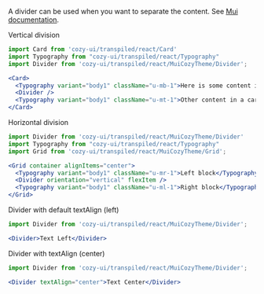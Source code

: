 A divider can be used when you want to separate the content. See [Mui documentation](https://mui.com/material-ui/api/divider/).

Vertical division

```jsx
import Card from 'cozy-ui/transpiled/react/Card'
import Typography from "cozy-ui/transpiled/react/Typography"
import Divider from 'cozy-ui/transpiled/react/MuiCozyTheme/Divider';

<Card>
  <Typography variant="body1" className="u-mb-1">Here is some content in a card.</Typography>
  <Divider />
  <Typography variant="body1" className="u-mt-1">Other content in a card, that is unrelated to the first paragraph.</Typography>
</Card>
```

Horizontal division

```jsx
import Divider from 'cozy-ui/transpiled/react/MuiCozyTheme/Divider'
import Typography from "cozy-ui/transpiled/react/Typography"
import Grid from 'cozy-ui/transpiled/react/MuiCozyTheme/Grid';

<Grid container alignItems="center">
  <Typography variant="body1" className="u-mr-1">Left block</Typography>
  <Divider orientation="vertical" flexItem />
  <Typography variant="body1" className="u-ml-1">Right block</Typography>
</Grid>
```

Divider with default textAlign (left)

```jsx
import Divider from 'cozy-ui/transpiled/react/MuiCozyTheme/Divider';

<Divider>Text Left</Divider>
```

Divider with textAlign (center)

```jsx
import Divider from 'cozy-ui/transpiled/react/MuiCozyTheme/Divider';

<Divider textAlign="center">Text Center</Divider>
```
